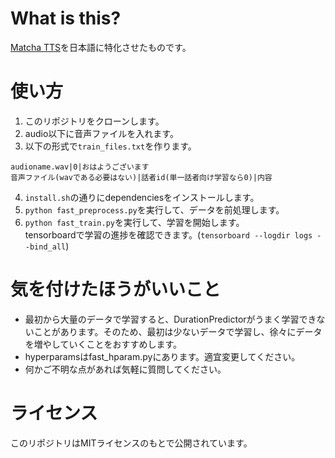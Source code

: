 # What is this?
[Matcha TTS](https://github.com/shivammehta25/Matcha-TTS)を日本語に特化させたものです。  

# 使い方
1. このリポジトリをクローンします。  
2. audio以下に音声ファイルを入れます。  
3. 以下の形式で`train_files.txt`を作ります。  
```
audioname.wav|0|おはようございます
音声ファイル(wavである必要はない)|話者id(単一話者向け学習なら0)|内容
```
4. `install.sh`の通りにdependenciesをインストールします。  
5. `python fast_preprocess.py`を実行して、データを前処理します。  
6. `python fast_train.py`を実行して、学習を開始します。  
    tensorboardで学習の進捗を確認できます。(`tensorboard --logdir logs --bind_all`)

# 気を付けたほうがいいこと
- 最初から大量のデータで学習すると、DurationPredictorがうまく学習できないことがあります。そのため、最初は少ないデータで学習し、徐々にデータを増やしていくことをおすすめします。
- hyperparamsはfast_hparam.pyにあります。適宜変更してください。
- 何かご不明な点があれば気軽に質問してください。

# ライセンス
このリポジトリはMITライセンスのもとで公開されています。